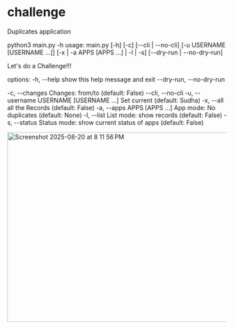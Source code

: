 # challenge
Duplicates application


 python3 main.py -h
 usage: main.py [-h] [-c] [--cli | --no-cli] [-u USERNAME [USERNAME ...]] [-x | -a APPS [APPS ...] | -l | -s] [--dry-run | --no-dry-run]

Let's do a Challenge!!!

options:
  -h, --help            show this help message and exit
  --dry-run, --no-dry-run


  -c, --changes         Changes: from/to (default: False)
  --cli, --no-cli
  -u, --username USERNAME [USERNAME ...]
                        Set current (default: Sudha)
  -x, --all             all the Records (default: False)
  -a, --apps APPS [APPS ...]
                        App mode: No duplicates (default: None)
  -l, --list            List mode: show records (default: False)
  -s, --status          Status mode: show current status of apps (default: False)



<img width="982" height="435" alt="Screenshot 2025-08-20 at 8 11 56 PM" src="https://github.com/user-attachments/assets/2411b3ee-370b-4e3e-8594-15a99f8af3e8" />



